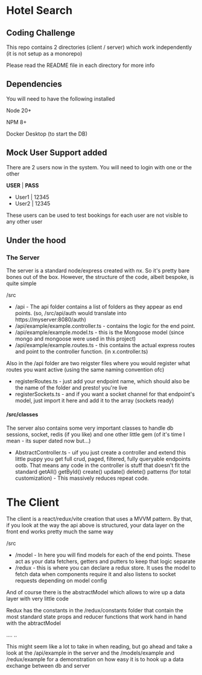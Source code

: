 # Hotel Search

## Coding Challenge

This repo contains 2 directories (client / server) which work independently (it is not setup as a monorepo)

Please read the README file in each directory for more info

## Dependencies

You will need to have the following installed

Node 20+

NPM 8+

Docker Desktop (to start the DB)

## Mock User Support added

There are 2 users now in the system. You will need to login with one or the other

**USER** | **PASS**

- User1 | 12345
- User2 | 12345

These users can be used to test bookings for each user are not visible to any other user

## Under the hood

### The Server

The server is a standard node/express created with nx. So it's pretty bare bones out of the box. However, the structure of the code, albeit bespoke, is quite simple

/src

- /api - The api folder contains a list of folders as they appear as end points. (so, /src/api/auth would translate into https://myserver:8080/auth)
- /api/example/example.controller.ts - contains the logic for the end point.
- /api/example/example.model.ts - this is the Mongoose model (since mongo and mongoose were used in this project)
- /api/example/example.routes.ts - this contains the actual express routes and point to the controller function. (in x.controller.ts)

Also in the /api folder are two reigster files where you would register what routes you want active (using the same naming convention ofc)

- registerRoutes.ts - just add your endpoint name, which should also be the name of the folder and presto! you're live
- registerSockets.ts - and if you want a socket channel for that endpoint's model, just import it here and add it to the array (sockets ready)

#### /src/classes

The server also contains some very important classes to handle db sessions, socket, redis (if you like) and one other little gem (of it's time I mean - its super dated now but...)

- AbstractController.ts - uif you just create a controller and extend this little puppy you get full crud, paged, filtered, fully queryable endpoints ootb. That means any code in the controller is stuff that doesn't fit the standard getAll() getById() create() update() delete() patterns (for total customization) - This massively reduces repeat code.


# The Client

The client is a react/redux/vite creation that uses a MVVM pattern. By that, if you look at the way the api above is structured, your data layer on the front end works pretty much the same way

/src
- /model - In here you will find models for each of the end points. These act as your data fetchers, getters and putters to keep that logic separate
- /redux - this is where you can declare a redux store. It uses the model to fetch data when components require it and also listens to socket requests depending on model config

And of course there is the abstractModel which allows to wire up a data layer with very little code

Redux has the constants in the /redux/constants folder that contain the most standard state props and reducer functions that work hand in hand with the abtractModel 

....
..

This might seem like a lot to take in when reading, but go ahead and take a look at the /api/example in the server and the /models/example and /redux/example for a demonstration on how easy it is to hook up a data exchange between db and server

